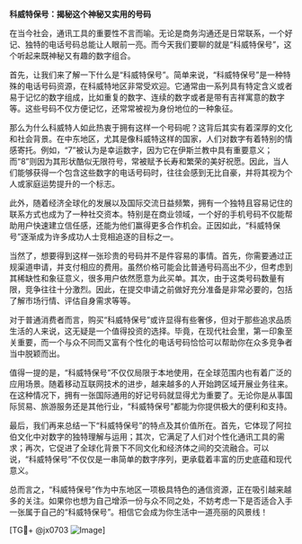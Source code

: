 **科威特保号：揭秘这个神秘又实用的号码**

在当今社会，通讯工具的重要性不言而喻。无论是商务沟通还是日常联系，一个好记、独特的电话号码总能让人眼前一亮。而今天我们要聊的就是“科威特保号”，这个听起来既神秘又有趣的数字组合。

首先，让我们来了解一下什么是“科威特保号”。简单来说，“科威特保号”是一种特殊的电话号码资源，在科威特地区非常受欢迎。它通常由一系列具有特定含义或者易于记忆的数字组成，比如重复的数字、连续的数字或者是带有吉祥寓意的数字等。这些号码不仅方便记忆，还常常被视为身份地位的一种象征。

那么为什么科威特人如此热衷于拥有这样一个号码呢？这背后其实有着深厚的文化和社会背景。在中东地区，尤其是像科威特这样的国家，人们对数字有着特别的情感寄托。例如，“7”被认为是幸运数字，因为它在伊斯兰教中具有重要意义；而“8”则因为其形状酷似无限符号，常被赋予长寿和繁荣的美好祝愿。因此，当人们能够获得一个包含这些数字的电话号码时，往往会感到无比自豪，并将其视为个人或家庭运势提升的一个标志。

此外，随着经济全球化的发展以及国际交流日益频繁，拥有一个独特且容易记住的联系方式也成为了一种社交资本。特别是在商业领域，一个好的手机号码不仅能帮助用户快速建立信任感，还能为他们赢得更多合作机会。正因如此，“科威特保号”逐渐成为许多成功人士竞相追逐的目标之一。

当然了，想要得到这样一张珍贵的号码并不是件容易的事情。首先，你需要通过正规渠道申请，并支付相应的费用。虽然价格可能会比普通号码高出不少，但考虑到其稀缺性和象征意义，很多用户依然愿意为此买单。其次，由于这类号码数量有限，竞争往往十分激烈。因此，在提交申请之前做好充分准备是非常必要的，包括了解市场行情、评估自身需求等等。

对于普通消费者而言，购买“科威特保号”或许显得有些奢侈，但对于那些追求品质生活的人来说，这无疑是一个值得投资的选择。毕竟，在现代社会里，第一印象至关重要，而一个与众不同而又富有个性化的电话号码恰恰可以帮助你在众多竞争者当中脱颖而出。

值得一提的是，“科威特保号”不仅仅局限于本地使用，在全球范围内也有着广泛的应用场景。随着移动互联网技术的进步，越来越多的人开始跨区域开展业务往来。在这种情况下，拥有一张国际通用的好记号码就显得尤为重要了。无论你是从事国际贸易、旅游服务还是其他行业，“科威特保号”都能为你提供极大的便利和支持。

最后，我们再来总结一下“科威特保号”的特点及其价值所在。首先，它体现了阿拉伯文化中对数字的独特理解与运用；其次，它满足了人们对个性化通讯工具的需求；再次，它促进了全球化背景下不同文化和经济体之间的交流融合。可以说，“科威特保号”不仅仅是一串简单的数字序列，更承载着丰富的历史底蕴和现代意义。

总而言之，“科威特保号”作为中东地区一项极具特色的通信资源，正在吸引越来越多的关注。如果你也想为自己增添一份与众不同之处，不妨考虑一下是否适合入手一张属于自己的“科威特保号”。相信它会成为你生活中一道亮丽的风景线！

[TG💪+ @jx0703 ![Image](https://github.com/user-attachments/assets/dbca1d08-cadb-493c-b0ec-ad6f7a83f270)]